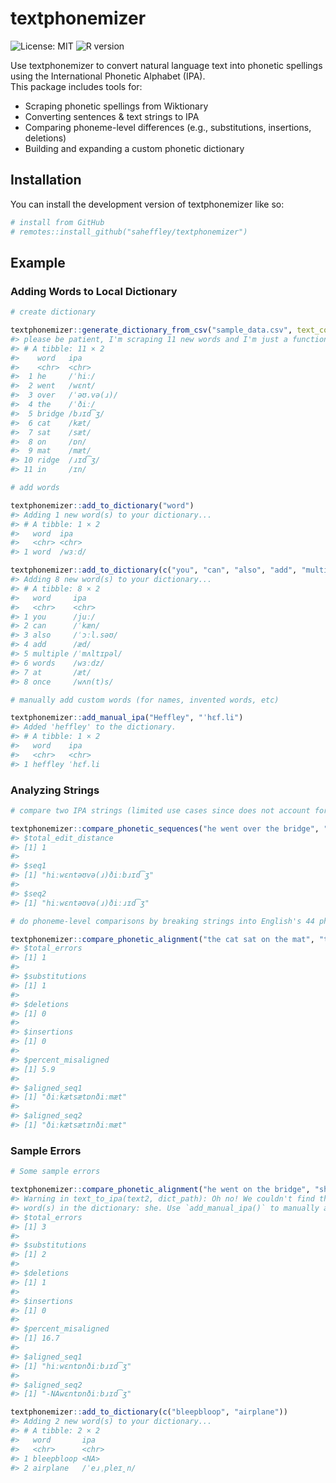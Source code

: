 
<!-- README.md is generated from README.Rmd. Please edit that file -->

# textphonemizer

<!-- badges: start -->

![License: MIT](https://img.shields.io/badge/license-MIT-blue.svg) ![R
version](https://img.shields.io/badge/R-4.0%2B-success)
<!-- badges: end -->

Use textphonemizer to convert natural language text into phonetic
spellings using the International Phonetic Alphabet (IPA).  
This package includes tools for:

- Scraping phonetic spellings from Wiktionary
- Converting sentences & text strings to IPA
- Comparing phoneme-level differences (e.g., substitutions, insertions,
  deletions)
- Building and expanding a custom phonetic dictionary

## Installation

You can install the development version of textphonemizer like so:

``` r
# install from GitHub
# remotes::install_github("saheffley/textphonemizer")
```

## Example

### Adding Words to Local Dictionary

``` r
# create dictionary

textphonemizer::generate_dictionary_from_csv("sample_data.csv", text_columns = c("auto_transcript", "manual_transcript"))
#> please be patient, I'm scraping 11 new words and I'm just a function
#> # A tibble: 11 × 2
#>    word   ipa        
#>    <chr>  <chr>      
#>  1 he     /ˈhiː/     
#>  2 went   /wɛnt/     
#>  3 over   /ˈəʊ.və(ɹ)/
#>  4 the    /ˈðiː/     
#>  5 bridge /bɹɪd͡ʒ/    
#>  6 cat    /kæt/      
#>  7 sat    /sæt/      
#>  8 on     /ɒn/       
#>  9 mat    /mæt/      
#> 10 ridge  /ɹɪd͡ʒ/     
#> 11 in     /ɪn/
```

``` r
# add words

textphonemizer::add_to_dictionary("word")
#> Adding 1 new word(s) to your dictionary...
#> # A tibble: 1 × 2
#>   word  ipa   
#>   <chr> <chr> 
#> 1 word  /wɜːd/
```

``` r
textphonemizer::add_to_dictionary(c("you", "can", "also", "add", "multiple", "words", "at", "once"))
#> Adding 8 new word(s) to your dictionary...
#> # A tibble: 8 × 2
#>   word     ipa        
#>   <chr>    <chr>      
#> 1 you      /juː/      
#> 2 can      /ˈkæn/     
#> 3 also     /ˈɔːl.səʊ/ 
#> 4 add      /æd/       
#> 5 multiple /ˈmʌltɪpəl/
#> 6 words    /wɜːdz/    
#> 7 at       /æt/       
#> 8 once     /wʌn(t)s/
```

``` r
# manually add custom words (for names, invented words, etc)

textphonemizer::add_manual_ipa("Heffley", "ˈhɛf.li")
#> Added 'heffley' to the dictionary.
#> # A tibble: 1 × 2
#>   word    ipa    
#>   <chr>   <chr>  
#> 1 heffley ˈhɛf.li
```

### Analyzing Strings

``` r
# compare two IPA strings (limited use cases since does not account for punctuation differences)

textphonemizer::compare_phonetic_sequences("he went over the bridge", "he went over the ridge")
#> $total_edit_distance
#> [1] 1
#> 
#> $seq1
#> [1] "hiːwɛntəʊvə(ɹ)ðiːbɹɪd͡ʒ"
#> 
#> $seq2
#> [1] "hiːwɛntəʊvə(ɹ)ðiːɹɪd͡ʒ"
```

``` r
# do phoneme-level comparisons by breaking strings into English's 44 phonemes

textphonemizer::compare_phonetic_alignment("the cat sat on the mat", "the cat sat in the mat")
#> $total_errors
#> [1] 1
#> 
#> $substitutions
#> [1] 1
#> 
#> $deletions
#> [1] 0
#> 
#> $insertions
#> [1] 0
#> 
#> $percent_misaligned
#> [1] 5.9
#> 
#> $aligned_seq1
#> [1] "ðiːkætsætɒnðiːmæt"
#> 
#> $aligned_seq2
#> [1] "ðiːkætsætɪnðiːmæt"
```

### Sample Errors

``` r
# Some sample errors

textphonemizer::compare_phonetic_alignment("he went on the bridge", "she went on the bridge")
#> Warning in text_to_ipa(text2, dict_path): Oh no! We couldn't find the following
#> word(s) in the dictionary: she. Use `add_manual_ipa()` to manually add them.
#> $total_errors
#> [1] 3
#> 
#> $substitutions
#> [1] 2
#> 
#> $deletions
#> [1] 1
#> 
#> $insertions
#> [1] 0
#> 
#> $percent_misaligned
#> [1] 16.7
#> 
#> $aligned_seq1
#> [1] "hiːwɛntɒnðiːbɹɪd͡ʒ"
#> 
#> $aligned_seq2
#> [1] "-NAwɛntɒnðiːbɹɪd͡ʒ"
```

``` r
textphonemizer::add_to_dictionary(c("bleepbloop", "airplane"))
#> Adding 2 new word(s) to your dictionary...
#> # A tibble: 2 × 2
#>   word       ipa        
#>   <chr>      <chr>      
#> 1 bleepbloop <NA>       
#> 2 airplane   /ˈeɹˌpleɪ̯n/
```

